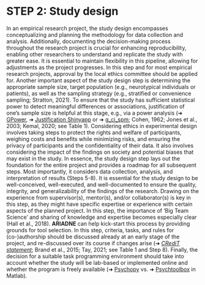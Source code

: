 # STEP 2: Study design

In an empirical research project, the study design encompasses conceptualizing and planning the methodology for data collection and analysis. Additionally, documenting the decision-making process throughout the research project is crucial for enhancing reproducibility, enabling other researchers to understand and replicate the study with greater ease. It is essential to maintain flexibility in this pipeline, allowing for adjustments as the project progresses. In this step and for most empirical research projects, approval by the local ethics committee should be applied for. Another important aspect of the study design step is determining the appropriate sample size, target population (e.g., neurotypical individuals or patients), as well as the sampling strategy (e.g., stratified or convenience sampling; Stratton, 2021). To ensure that the study has sufficient statistical power to detect meaningful differences or associations,  justification of one’s sample size is helpful at this stage, e.g., via a power analysis (➜ [GPower](https://www.psychologie.hhu.de/arbeitsgruppen/allgemeine-psychologie-und-arbeitspsychologie/gpower), ➜ [Justification Shinyapp](https://shiny.ieis.tue.nl/sample_size_justification/) or ➜ [g_ci_spm](https://github.com/Fungisai/g_ci_spm); Cohen, 1962; Jones et al., 2003; Kemal, 2020; see Table 1). Considering ethics in experimental design involves taking steps to protect the rights and welfare of participants, weighing costs and benefits while minimizing risks, and ensuring the privacy of participants and the confidentiality of their data. It also involves considering the impact of the findings on society and potential biases that may exist in the study. In essence, the study design step lays out the foundation for the entire project and provides a roadmap for all subsequent steps. Most importantly, it considers data collection, analysis, and interpretation of results (Steps 5-8). It is essential for the study design to be well-conceived, well-executed, and well-documented to ensure the quality, integrity, and generalizability of the findings of the research. Drawing on the experience from supervisor(s), mentor(s), and/or collaborator(s) is key in this step, as they might have specific expertise or experience with certain aspects of the planned project. In this step, the importance of ‘Big Team Science’ and sharing of knowledge and expertise becomes especially clear (Hall et al., 2018). **ARIADNE** can help kick-start this process by providing grounds for tool selection. In this step, criteria, tasks, and rules for (co-)authorship should be discussed already at an early stage of the project, and re-discussed over its course if changes arise (➜ [_CRediT statement_](https://credit.niso.org); Brand et al., 2015; Tay, 2021; see Table 1 and Step 8). Finally, the decision for a suitable task programming environment should take into account whether the study will be lab-based or implemented online and whether the program is freely available (➜ [Psychopy](https://www.psychopy.org/) vs. ➜ [Psychtoolbox](http://psychtoolbox.org/) in Matlab). 
